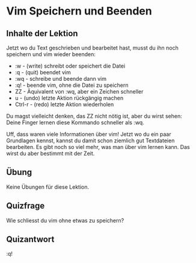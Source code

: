 # Vim Speichern und Beenden

## Inhalte der Lektion

Jetzt wo du Text geschrieben und bearbeitet hast, musst du ihn noch speichern und vim wieder beenden:

<ul>
<li>:w - (write) schreibt oder speichert die Datei</li>
<li>:q - (quit) beendet vim</li>
<li>:wq - schreibe und beende dann vim</li>
<li>:q! - beende vim, ohne die Datei zu speichern</li>
<li>ZZ - Äquivalent von :wq, aber ein Zeichen schneller</li>

<li>u - (undo) letzte Aktion rückgängig machen</li>
<li>Ctrl-r - (redo) letzte Aktion wiederholen</li>
</ul>

Du magst vielleicht denken, das ZZ nicht nötig ist, aber du wirst sehen: Deine Finger lernen diese Kommando schneller als :wq.

Uff, dass waren viele Informationen über vim! Jetzt wo du ein paar Grundlagen kennst, kannst du damit schon ziemlich gut Textdateien bearbeiten. Es gibt noch so viel mehr, was man über vim lernen kann. Das wirst du aber bestimmt mit der Zeit.

## Übung

Keine Übungen für diese Lektion.

## Quizfrage

Wie schliesst du vim ohne etwas zu speichern?

## Quizantwort

:q!
